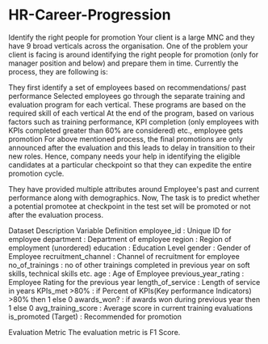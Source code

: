 # HR-Career-Progression
Identify the right people for promotion
Your client is a large MNC and they have 9 broad verticals across the organisation. One of the problem your client is facing is around identifying the right people for promotion (only for manager position and below) and prepare them in time. Currently the process, they are following is:

They first identify a set of employees based on recommendations/ past performance Selected employees go through the separate training and evaluation program for each vertical. These programs are based on the required skill of each vertical At the end of the program, based on various factors such as training performance, KPI completion (only employees with KPIs completed greater than 60% are considered) etc., employee gets promotion For above mentioned process, the final promotions are only announced after the evaluation and this leads to delay in transition to their new roles. Hence, company needs your help in identifying the eligible candidates at a particular checkpoint so that they can expedite the entire promotion cycle.

They have provided multiple attributes around Employee's past and current performance along with demographics. Now, The task is to predict whether a potential promotee at checkpoint in the test set will be promoted or not after the evaluation process.

Dataset Description Variable Definition employee_id : Unique ID for employee department : Department of employee region : Region of employment (unordered) education : Education Level gender : Gender of Employee recruitment_channel : Channel of recruitment for employee no_of_trainings : no of other trainings completed in previous year on soft skills, technical skills etc. age : Age of Employee previous_year_rating : Employee Rating for the previous year length_of_service : Length of service in years KPIs_met >80% : if Percent of KPIs(Key performance Indicators) >80% then 1 else 0 awards_won? : if awards won during previous year then 1 else 0 avg_training_score : Average score in current training evaluations is_promoted (Target) : Recommended for promotion

Evaluation Metric The evaluation metric is F1 Score.
